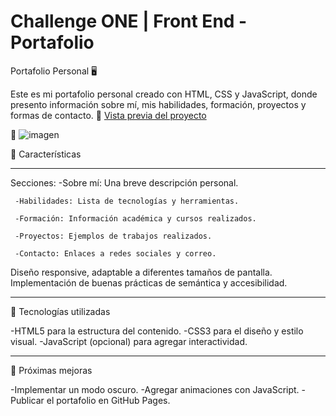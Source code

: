 # Challenge ONE | Front End -  Portafolio

Portafolio Personal 🖥️

Este es mi portafolio personal creado con HTML, CSS y JavaScript, donde presento información sobre mí, mis habilidades, formación, proyectos y formas de contacto.
🔗 [Vista previa del proyecto](https://mlvn-p.github.io/challenge-portafolio-alura-latam/)


🎨 ![imagen](https://github.com/user-attachments/assets/2b324fc5-1e3f-4031-9440-11403f4b4046)


🚀 Características

---

Secciones:
     -Sobre mí: Una breve descripción personal.
     
     -Habilidades: Lista de tecnologías y herramientas.
     
     -Formación: Información académica y cursos realizados.
     
     -Proyectos: Ejemplos de trabajos realizados.
     
     -Contacto: Enlaces a redes sociales y correo.

Diseño responsive, adaptable a diferentes tamaños de pantalla.
Implementación de buenas prácticas de semántica y accesibilidad.

---

🔧 Tecnologías utilizadas

-HTML5 para la estructura del contenido.
-CSS3 para el diseño y estilo visual.
-JavaScript (opcional) para agregar interactividad.

---
🚧 Próximas mejoras

-Implementar un modo oscuro.
-Agregar animaciones con JavaScript.
-Publicar el portafolio en GitHub Pages.


    
